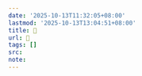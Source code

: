 ```yaml
---
date: '2025-10-13T11:32:05+08:00'
lastmod: '2025-10-13T13:04:51+08:00'
title: 󰫪
url: 󰫪
tags: []
src:
note:
---
```

